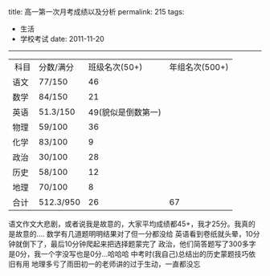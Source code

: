 title: 高一第一次月考成绩以及分析
permalink: 215
tags:
  - 生活
  - 学校考试
date: 2011-11-20
---

<table>
<tbody>
<tr>
<td> 科目</td>
<td>分数/满分</td>
<td>班级名次(50+)</td>
<td>年组名次(500+)</td>
</tr>
<tr>
<td>语文</td>
<td>77/150</td>
<td>46</td>
<td></td>
</tr>
<tr>
<td>数学</td>
<td>84/150</td>
<td>21</td>
<td></td>
</tr>
<tr>
<td>英语</td>
<td>51.3/150</td>
<td>49(貌似是倒数第一)</td>
<td></td>
</tr>
<tr>
<td>物理</td>
<td>59/100</td>
<td>36</td>
<td></td>
</tr>
<tr>
<td>化学</td>
<td>83/100</td>
<td>9</td>
<td></td>
</tr>
<tr>
<td>政治</td>
<td>30/100</td>
<td>28</td>
<td></td>
</tr>
<tr>
<td>历史</td>
<td>58/100</td>
<td>12</td>
<td></td>
</tr>
<tr>
<td>地理</td>
<td>70/100</td>
<td>8</td>
<td></td>
</tr>
<tr>
<td>合计</td>
<td>512.3/950</td>
<td>26</td>
<td>67</td>
</tr>
</tbody>
</table>

语文作文大悲剧，或者说我是故意的，大家平均成绩都45+，我才25分。我真的是故意的&#8230;.
数学有几道题明明结果对了但一分都没给
英语看到卷纸就头晕，10分钟就倒下了，最后10分钟爬起来把选择题蒙完了
政治，他们简答题写了300多字是0分，我一个字没写也是0分&#8230;哈哈哈
中考时(我自己)总结出的历史蒙题技巧依旧有用
地理多亏了雨田初一的老师讲的过于生动，一直都没忘
